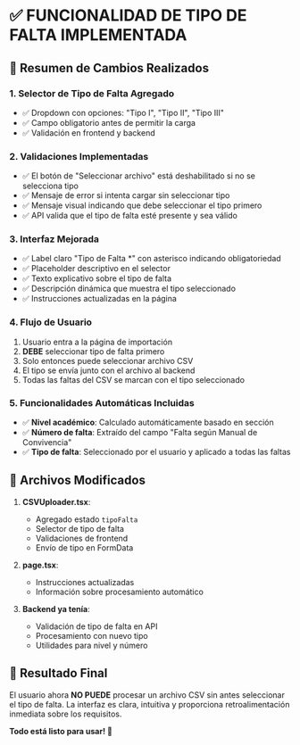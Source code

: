 # ✅ FUNCIONALIDAD DE TIPO DE FALTA IMPLEMENTADA

## 🎯 Resumen de Cambios Realizados

### 1. **Selector de Tipo de Falta Agregado**
- ✅ Dropdown con opciones: "Tipo I", "Tipo II", "Tipo III"
- ✅ Campo obligatorio antes de permitir la carga
- ✅ Validación en frontend y backend

### 2. **Validaciones Implementadas**
- ✅ El botón de "Seleccionar archivo" está deshabilitado si no se selecciona tipo
- ✅ Mensaje de error si intenta cargar sin seleccionar tipo
- ✅ Mensaje visual indicando que debe seleccionar el tipo primero
- ✅ API valida que el tipo de falta esté presente y sea válido

### 3. **Interfaz Mejorada**
- ✅ Label claro "Tipo de Falta *" con asterisco indicando obligatoriedad
- ✅ Placeholder descriptivo en el selector
- ✅ Texto explicativo sobre el tipo de falta
- ✅ Descripción dinámica que muestra el tipo seleccionado
- ✅ Instrucciones actualizadas en la página

### 4. **Flujo de Usuario**
1. Usuario entra a la página de importación
2. **DEBE** seleccionar tipo de falta primero
3. Solo entonces puede seleccionar archivo CSV
4. El tipo se envía junto con el archivo al backend
5. Todas las faltas del CSV se marcan con el tipo seleccionado

### 5. **Funcionalidades Automáticas Incluidas**
- ✅ **Nivel académico**: Calculado automáticamente basado en sección
- ✅ **Número de falta**: Extraído del campo "Falta según Manual de Convivencia"
- ✅ **Tipo de falta**: Seleccionado por el usuario y aplicado a todas las faltas

## 🔧 Archivos Modificados

1. **CSVUploader.tsx**: 
   - Agregado estado `tipoFalta`
   - Selector de tipo de falta
   - Validaciones de frontend
   - Envío de tipo en FormData

2. **page.tsx**: 
   - Instrucciones actualizadas
   - Información sobre procesamiento automático

3. **Backend ya tenía**:
   - Validación de tipo de falta en API
   - Procesamiento con nuevo tipo
   - Utilidades para nivel y número

## 🎉 Resultado Final

El usuario ahora **NO PUEDE** procesar un archivo CSV sin antes seleccionar el tipo de falta. La interfaz es clara, intuitiva y proporciona retroalimentación inmediata sobre los requisitos.

**Todo está listo para usar! 🚀**
